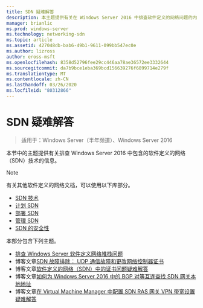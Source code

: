 ```yaml
---
title: SDN 疑难解答
description: 本主题提供有关在 Windows Server 2016 中排查软件定义的网络问题的内容的链接。
manager: brianlic
ms.prod: windows-server
ms.technology: networking-sdn
ms.topic: article
ms.assetid: 427048db-bab6-49b1-9611-099bb547ec0e
ms.author: lizross
author: eross-msft
ms.openlocfilehash: 8358d52796fee29cc446aa78ae36572ee3332644
ms.sourcegitcommit: da7b9bce1eba369bcd156639276f6899714e279f
ms.translationtype: MT
ms.contentlocale: zh-CN
ms.lasthandoff: 03/26/2020
ms.locfileid: "80312866"
---
```

# <a name="troubleshoot-sdn"></a>SDN 疑难解答

>适用于：Windows Server（半年频道）、Windows Server 2016

本节中的主题提供有关排查 Windows Server 2016 中包含的软件定义的网络（SDN）技术的信息。

> [!NOTE]  
> 有关其他软件定义的网络文档，可以使用以下库部分。  
>  
> - [SDN 技术](../technologies/Software-Defined-Networking-Technologies.md) 
> - [计划 SDN](../plan/Plan-Software-Defined-Networking.md)
> - [部署 SDN](../deploy/Deploy-Software-Defined-Networking.md)
> - [管理 SDN](../manage/manage-sdn.md)
> - [SDN 的安全性](../security/sdn-security-top.md)

本部分包含下列主题。

- [排查 Windows Server 软件定义网络堆栈问题](https://docs.microsoft.com/windows-server/networking/sdn/troubleshoot/troubleshoot-windows-server-software-defined-networking-stack)
- 博客文章[SDN 故障排除： UDP 通信故障和更改网络控制器证书](https://techcommunity.microsoft.com/t5/Networking-Blog/SDN-Troubleshooting-UDP-Communication-failures-and-changing-the/ba-p/339694)
- 博客文章[软件定义的网络（SDN）中的证书问题疑难解答](https://techcommunity.microsoft.com/t5/Networking-Blog/Troubleshooting-certificate-issues-in-Software-Defined/ba-p/339671)
- 博客文章[如何为 Windows Server 2016 中的 BGP 对等互连查找 SDN 网关本地地址](https://techcommunity.microsoft.com/t5/Networking-Blog/How-to-find-the-SDN-gateway-local-address-for-BGP-peering-in/ba-p/339663)
- 博客文章[在 Virtual Machine Manager 中配置 SDN RAS 网关 VPN 带宽设置疑难解答](https://techcommunity.microsoft.com/t5/Networking-Blog/Troubleshoot-Configuring-SDN-RAS-Gateway-VPN-Bandwidth-Settings/ba-p/339661)

